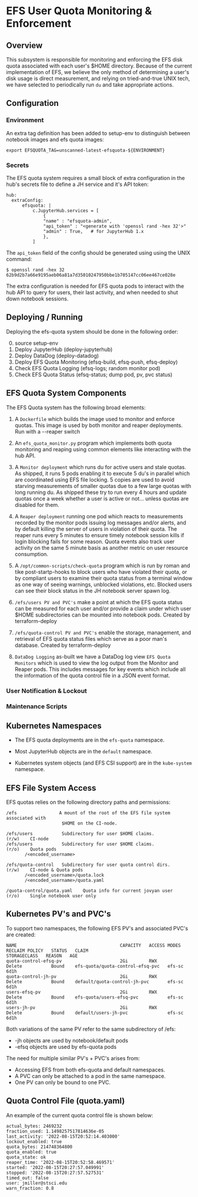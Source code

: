 # EFS User Quota Monitoring & Enforcement

## Overview

This subsystem is responsible for monitoring and enforcing the EFS
disk quota associated with each user's $HOME directory.  Because of
the current implementation of EFS, we believe the only method of
determining a user's disk usage is direct measurement,  and relying
on tried-and-true UNIX tech,  we have selected to periodically run
`du` and take appropriate actions.

## Configuration

### Environment

An extra tag definition has been added to setup-env to distinguish
between notebook images and efs quota images:

    export EFSQUOTA_TAG=unscanned-latest-efsquota-${ENVIRONMENT}

### Secrets

The EFS quota system requires a small block of extra configuration in
the hub's secrets file to define a JH service and it's API token:

    hub:
      extraConfig:
          efsquota: |
              c.JupyterHub.services = [
                  {
                  "name" : "efsquota-admin",
                  "api_token" : "<generate with 'openssl rand -hex 32'>"
                  "admin" : True,   # for JupyterHub 1.x
                  },
              ]

The `api_token` field of the config should be generated using using the
UNIX command:

    $ openssl rand -hex 32
    62b9d2b7a66e9195aeb06a81a7d35010247950bbe1b705147cc06ee467ce028e

The extra configuration is needed for EFS quota pods to interact with
the hub API to query for users, their last activity, and when needed
to shut down notebook sessions.

## Deploying / Running

Deploying the efs-quota system should be done in the following order:

0. source setup-env
1. Deploy JupyterHub (deploy-jupyterhub)
2. Deploy DataDog    (deploy-datadog)
3. Deploy EFS Quota Monitoring  (efsq-build, efsq-push,  efsq-deploy)
4. Check EFS Quota Logging (efsq-logs;  random monitor pod)
5. Check EFS Quota Status (efsq-status; dump pod, pv, pvc status)

## EFS Quota System Components

The EFS Quota system has the following broad elements:

1. A `Dockerfile` which builds the image used to monitor and enforce quotas.  This image is used by both monitor and reaper deployments.   Run with a --reaper switch

2. An `efs_quota_monitor.py` program which implements both quota monitoring and reaping using common elements like interacting with the hub API.

3. A `Monitor deployment` which runs du for active users and stale quotas.  As shipped,  it runs 5 pods enabling it to execute 5 du's in parallel which are
coordinated using EFS file locking.  5 copies are used to avoid starving measurements of smaller quotas due to a few large quotas with long running du.
As shipped these try to run every 4 hours and update quotas once a week whether
a user is active or not...  unless quotas are disabled for them.

4. A `Reaper deployment` running one pod which reacts to measurements recorded by
the monitor pods issuing log messages and/or alerts,  and by default killing the server of users in violation of their quota.  The reaper runs every 5 minutes to
ensure timely notebook session kills if login blocking fails for some reason.  Quota events also track user activity on the same 5 minute basis as another metric on user resource consumption.

5. A `/opt/common-scripts/check-quota` program which is run by roman and tike post-startp-hooks to block users who have violated their quota, or by compliant
users to examine their quota status from a terminal window as one way of seeing warnings, unblocked violations, etc.   Blocked users can see their block status in the JH notebook server spawn log.

6. `/efs/users PV and PVC's` make a point at which the EFS quota status can be measured for each user and/or provide a claim under which user $HOME subdirectories can be mounted into notebook pods.  Created by terraform-deploy

7. `/efs/quota-control PV and PVC's` enable the storage, management, and retrieval of EFS quota status files which serve as a poor man's database.  Created by terraform-deploy

8. `DataDog Logging` as-built we have a DataDog log view `EFS Quota Monitors` which is used to view the log output from the Monitor and Reaper pods.  This includes messages for key events which include all the information of the quota control file in a JSON event format.

### User Notification & Lockout

### Maintenance Scripts

## Kubernetes Namespaces

* The EFS quota deployments are in the `efs-quota` namespace.

* Most JupyterHub objects are in the `default` namespace.

* Kubernetes system objects (and EFS CSI support) are in the `kube-system` namespace.

## EFS File System Access

EFS quotas relies on the following directory paths and permissions:

    /efs                A mount of the root of the EFS file system associated with
                         $HOME on the CI-node.
		     
    /efs/users           Subdirectory for user $HOME claims.              (r/w)    CI-node
    /efs/users           Subdirectory for user $HOME claims.              (r/o)    Quota pods
           /<encoded_username>

    /efs/quota-control   Subdirectory for user quota control dirs.        (r/w)    CI-node & Quota pods
           /<encoded_username>/quota.lock
           /<encoded_username>/quota.yaml

    /quota-control/quota.yaml    Quota info for current jovyan user       (r/o)    Single notebook user only

## Kubernetes PV's and PVC's

To support two namespaces, the following EFS PV's and associated PVC's are created:

    NAME                                       CAPACITY   ACCESS MODES   RECLAIM POLICY   STATUS   CLAIM                              STORAGECLASS   REASON   AGE
    quota-control-efsq-pv                      2Gi        RWX            Delete           Bound    efs-quota/quota-control-efsq-pvc   efs-sc                  6d1h
    quota-control-jh-pv                        2Gi        RWX            Delete           Bound    default/quota-control-jh-pvc       efs-sc                  6d1h
    users-efsq-pv                              2Gi        RWX            Delete           Bound    efs-quota/users-efsq-pvc           efs-sc                  6d1h
    users-jh-pv                                2Gi        RWX            Delete           Bound    default/users-jh-pvc               efs-sc                  6d1h

Both variations of the same PV refer to the same subdirectory of /efs:

* -jh objects are used by notebook/default pods
* -efsq objects are used by efs-quota pods

The need for multiple similar PV's + PVC's arises from:

* Accessing EFS from both efs-quota and default namespaces.
* A PVC can only be attached to a pod in the same namespace.
* One PV can only be bound to one PVC.


## Quota Control File (quota.yaml)

An example of the current quota control file is shown below:

    actual_bytes: 2469232
    fraction_used: 1.1498257517814636e-05
    last_activity: '2022-08-15T20:52:14.403000'
    lockout_enabled: true
    quota_bytes: 214748364800
    quota_enabled: true
    quota_state: ok
    reaper_time: '2022-08-15T20:52:58.469571'
    started: '2022-08-15T20:27:57.049991'
    stopped: '2022-08-15T20:27:57.527531'
    timed_out: false
    user: jmiller@stsci.edu
    warn_fraction: 0.8

